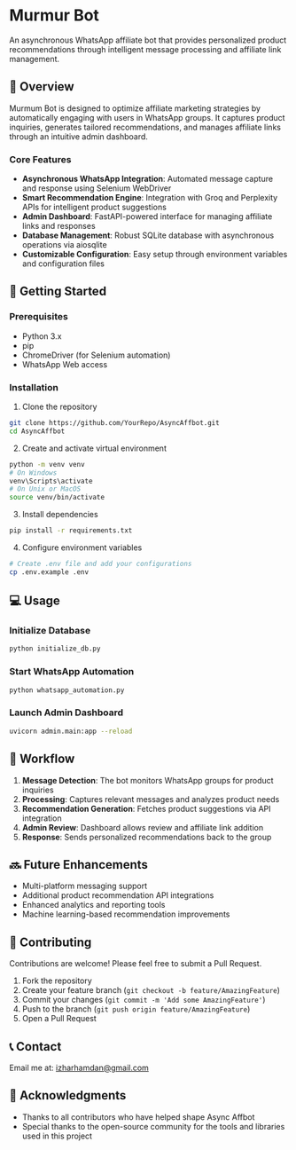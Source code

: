 # Murmur Bot

An asynchronous WhatsApp affiliate bot that provides personalized product recommendations through intelligent message processing and affiliate link management.

## 🎯 Overview

Murmum Bot is designed to optimize affiliate marketing strategies by automatically engaging with users in WhatsApp groups. It captures product inquiries, generates tailored recommendations, and manages affiliate links through an intuitive admin dashboard.

### Core Features

- **Asynchronous WhatsApp Integration**: Automated message capture and response using Selenium WebDriver
- **Smart Recommendation Engine**: Integration with Groq and Perplexity APIs for intelligent product suggestions
- **Admin Dashboard**: FastAPI-powered interface for managing affiliate links and responses
- **Database Management**: Robust SQLite database with asynchronous operations via aiosqlite
- **Customizable Configuration**: Easy setup through environment variables and configuration files

## 🚀 Getting Started

### Prerequisites

- Python 3.x
- pip
- ChromeDriver (for Selenium automation)
- WhatsApp Web access

### Installation

1. Clone the repository
```bash
git clone https://github.com/YourRepo/AsyncAffbot.git
cd AsyncAffbot
```

2. Create and activate virtual environment
```bash
python -m venv venv
# On Windows
venv\Scripts\activate
# On Unix or MacOS
source venv/bin/activate
```

3. Install dependencies
```bash
pip install -r requirements.txt
```

4. Configure environment variables
```bash
# Create .env file and add your configurations
cp .env.example .env
```

## 💻 Usage

### Initialize Database
```bash
python initialize_db.py
```

### Start WhatsApp Automation
```bash
python whatsapp_automation.py
```

### Launch Admin Dashboard
```bash
uvicorn admin.main:app --reload
```

## 🔄 Workflow

1. **Message Detection**: The bot monitors WhatsApp groups for product inquiries
2. **Processing**: Captures relevant messages and analyzes product needs
3. **Recommendation Generation**: Fetches product suggestions via API integration
4. **Admin Review**: Dashboard allows review and affiliate link addition
5. **Response**: Sends personalized recommendations back to the group


## 🔜 Future Enhancements

- Multi-platform messaging support
- Additional product recommendation API integrations
- Enhanced analytics and reporting tools
- Machine learning-based recommendation improvements

## 🤝 Contributing

Contributions are welcome! Please feel free to submit a Pull Request.

1. Fork the repository
2. Create your feature branch (`git checkout -b feature/AmazingFeature`)
3. Commit your changes (`git commit -m 'Add some AmazingFeature'`)
4. Push to the branch (`git push origin feature/AmazingFeature`)
5. Open a Pull Request


## 📞 Contact

Email me at: izharhamdan@gmail.com

## 🙏 Acknowledgments

- Thanks to all contributors who have helped shape Async Affbot
- Special thanks to the open-source community for the tools and libraries used in this project
